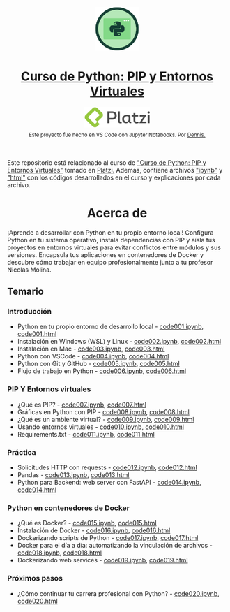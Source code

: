 <p align="center"><a href="https://platzi.com/cursos/python-pip/"><img src="codes/images/logo.png" alt="MarkText" width="100" height="100"></p>

<h1 align="center"><a href="https://platzi.com/cursos/python-pip/">Curso de Python: PIP y Entornos Virtuales</a></h1>

<div align="center">
  <a href="https://platzi.com">
    <img src="codes/images/platzi.png" width="150" height="47" alt="Platzi">
  </a>
</div>

<div align="center">
  <sub>Este proyecto fue hecho en VS Code con Jupyter Notebooks. Por
    <a href="https://github.com/DensLopez">Dennis.</a>
  </sub>
</div>
<br />
<br />

Este repositorio está relacionado al curso de <a href="https://platzi.com/cursos/python-pip/">"Curso de Python: PIP y Entornos Virtuales"</a> tomado en <a href="https://platzi.com">Platzi.</a> Además, contiene archivos ["ipynb"](codes) y ["html"](codes/html/) con los códigos desarrollados en el curso y explicaciones por cada archivo.
<br />

<h1 align="center">Acerca de </h1>
¡Aprende a desarrollar con Python en tu propio entorno local! Configura Python en tu sistema operativo, instala dependencias con PIP y aísla tus proyectos en entornos virtuales para evitar conflictos entre módulos y sus versiones. Encapsula tus aplicaciones en contenedores de Docker y descubre cómo trabajar en equipo profesionalmente junto a tu profesor Nicolas Molina.

<br />

## Temario

### Introducción

- Python en tu propio entorno de desarrollo local - [code001.ipynb](codes/code001.ipynb), [code001.html](codes/html/code001.html)
- Instalación en Windows (WSL) y Linux - [code002.ipynb](codes/code002.ipynb), [code002.html](codes/html/code002.html)
- Instalación en Mac - [code003.ipynb](codes/code003.ipynb), [code003.html](codes/html/code003.html)
- Python con VSCode - [code004.ipynb](codes/code004.ipynb), [code004.html](codes/html/code004.html)
- Python con Git y GitHub - [code005.ipynb](codes/code005.ipynb), [code005.html](codes/html/code005.html)
- Flujo de trabajo en Python - [code006.ipynb](codes/code006.ipynb), [code006.html](codes/html/code006.html)

### PIP Y Entornos virtuales

- ¿Qué es PIP? - [code007.ipynb](codes/code007.ipynb), [code007.html](codes/html/code007.html)
- Gráficas en Python con PIP - [code008.ipynb](codes/code008.ipynb), [code008.html](codes/html/code008.html)
- ¿Qué es un ambiente virtual? - [code009.ipynb](codes/code009.ipynb), [code009.html](codes/html/code009.html)
- Usando entornos virtuales - [code010.ipynb](codes/code010.ipynb), [code010.html](codes/html/code010.html)
- Requirements.txt - [code011.ipynb](codes/code011.ipynb), [code011.html](codes/html/code011.html)

### Práctica

- Solicitudes HTTP con requests - [code012.ipynb](codes/code012.ipynb), [code012.html](codes/html/code012.html)
- Pandas - [code013.ipynb](codes/code013.ipynb), [code013.html](codes/html/code013.html)
- Python para Backend: web server con FastAPI - [code014.ipynb](codes/code014.ipynb), [code014.html](codes/html/code014.html)

### Python en contenedores de Docker

- ¿Qué es Docker? - [code015.ipynb](codes/code015.ipynb), [code015.html](codes/html/code015.html)
- Instalación de Docker - [code016.ipynb](codes/code016.ipynb), [code016.html](codes/html/code016.html)
- Dockerizando scripts de Python - [code017.ipynb](codes/code017.ipynb), [code017.html](codes/html/code017.html)
- Docker para el día a día: automatizando la vinculación de archivos - [code018.ipynb](codes/code018.ipynb), [code018.html](codes/html/code018.html)
- Dockerizando web services - [code019.ipynb](codes/code019.ipynb), [code019.html](codes/html/code019.html)

### Próximos pasos

- ¿Cómo continuar tu carrera profesional con Python? - [code020.ipynb](codes/code020.ipynb), [code020.html](codes/html/code020.html)

<br />
